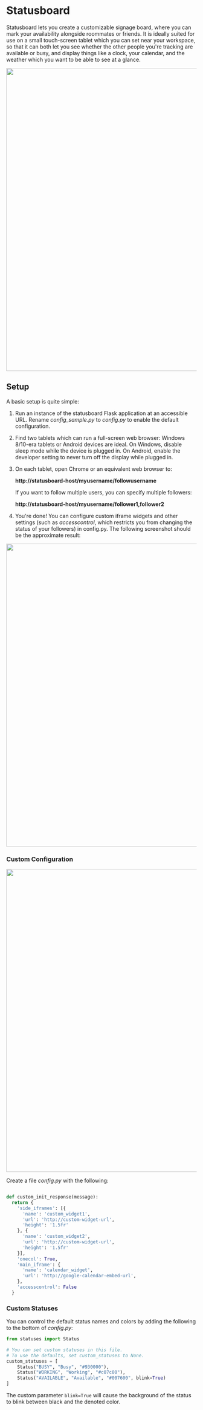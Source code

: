 # Statusboard
Statusboard lets you create a customizable signage board, where you can mark your availability alongside roommates or friends. It is ideally suited for use on a small touch-screen tablet which you can set near your workspace, so that it can both let you see whether the other people you're tracking are available or busy, and display things like a clock, your calendar, and the weather which you want to be able to see at a glance.

<img src="https://i.imgur.com/Nra1sex.gif" width=800 />


## Setup
A basic setup is quite simple:
1. Run an instance of the statusboard Flask application at an accessible URL. Rename *config_sample.py* to *config.py* to enable the default configuration.
2. Find two tablets which can run a full-screen web browser: Windows 8/10-era tablets or Android devices are ideal. On Windows, disable sleep mode while the device is plugged in. On Android, enable the developer setting to never turn off the display while plugged in.
3. On each tablet, open Chrome or an equivalent web browser to:

   **http://statusboard-host/myusername/followusername**
   
   If you want to follow multiple users, you can specify multiple followers:
   
   **http://statusboard-host/myusername/follower1,follower2**
   
4. You're done! You can configure custom iframe widgets and other settings (such as _accesscontrol_, which restricts you from changing the status of your followers) in config.py. The following screenshot should be the approximate result:

<img src="https://i.imgur.com/WL7g2V3.png" width=800 />

### Custom Configuration

<img src="https://i.imgur.com/meGpfSQ.png" width=800 />

Create a file *config.py* with the following:
```python

def custom_init_response(message):
  return {
    'side_iframes': [{
      'name': 'custom_widget1',
      'url': 'http://custom-widget-url',
      'height': '1.5fr'
    }, {
      'name': 'custom_widget2',
      'url': 'http://custom-widget-url',
      'height': '1.5fr'
    }],
    'onecol': True,
    'main_iframe': {
      'name': 'calendar_widget',
      'url': 'http://google-calendar-embed-url',
    },
    'accesscontrol': False
  }
```

### Custom Statuses

You can control the default status names and colors by adding the following to the bottom of *config.py*:
```python
from statuses import Status

# You can set custom statuses in this file.
# To use the defaults, set custom_statuses to None.
custom_statuses = [
    Status("BUSY", "Busy", "#930000"),
    Status("WORKING", "Working", "#c07c00"),
    Status("AVAILABLE", "Available", "#007600", blink=True)
]
```

The custom parameter `blink=True` will cause the background of the status to blink between black and the denoted color.
